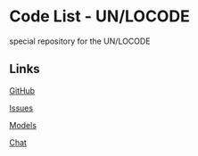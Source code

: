 # Code List - UN/LOCODE
special repository for the UN/LOCODE 

## Links

[GitHub](https://github.com/uncefact/code-locode)

[Issues](https://github.com/uncefact/code-locode/issues)

[Models](https://jargon.sh/user/unece/code-locode)

[Chat](https://uncefact.slack.com/archives/C03LCAZ3BH7)
